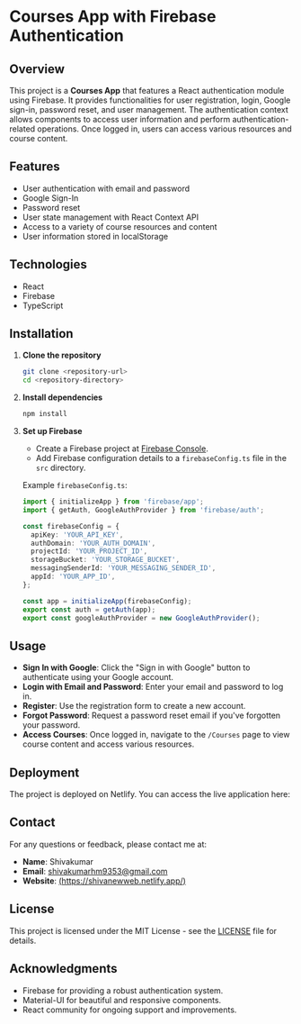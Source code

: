 # Courses App with Firebase Authentication

## Overview

This project is a **Courses App** that features a React authentication module using Firebase. It provides functionalities for user registration, login, Google sign-in, password reset, and user management. The authentication context allows components to access user information and perform authentication-related operations. Once logged in, users can access various resources and course content.

## Features

- User authentication with email and password
- Google Sign-In
- Password reset
- User state management with React Context API
- Access to a variety of course resources and content
- User information stored in localStorage

## Technologies

- React
- Firebase
- TypeScript

## Installation

1. **Clone the repository**

    ```bash
    git clone <repository-url>
    cd <repository-directory>
    ```

2. **Install dependencies**

    ```bash
    npm install
    ```

3. **Set up Firebase**

    - Create a Firebase project at [Firebase Console](https://console.firebase.google.com/).
    - Add Firebase configuration details to a `firebaseConfig.ts` file in the `src` directory.

    Example `firebaseConfig.ts`:

    ```typescript
    import { initializeApp } from 'firebase/app';
    import { getAuth, GoogleAuthProvider } from 'firebase/auth';

    const firebaseConfig = {
      apiKey: 'YOUR_API_KEY',
      authDomain: 'YOUR_AUTH_DOMAIN',
      projectId: 'YOUR_PROJECT_ID',
      storageBucket: 'YOUR_STORAGE_BUCKET',
      messagingSenderId: 'YOUR_MESSAGING_SENDER_ID',
      appId: 'YOUR_APP_ID',
    };

    const app = initializeApp(firebaseConfig);
    export const auth = getAuth(app);
    export const googleAuthProvider = new GoogleAuthProvider();
    ```

## Usage

- **Sign In with Google**: Click the "Sign in with Google" button to authenticate using your Google account.
- **Login with Email and Password**: Enter your email and password to log in.
- **Register**: Use the registration form to create a new account.
- **Forgot Password**: Request a password reset email if you've forgotten your password.
- **Access Courses**: Once logged in, navigate to the `/Courses` page to view course content and access various resources.

## Deployment

The project is deployed on Netlify. You can access the live application here: [](#)

## Contact

For any questions or feedback, please contact me at:

- **Name**: Shivakumar 
- **Email**: [shivakumarhm9353@gmail.com](#)
- **Website**: [(https://shivanewweb.netlify.app/)](#)

## License

This project is licensed under the MIT License - see the [LICENSE](LICENSE) file for details.

## Acknowledgments

- Firebase for providing a robust authentication system.
- Material-UI for beautiful and responsive components.
- React community for ongoing support and improvements.

